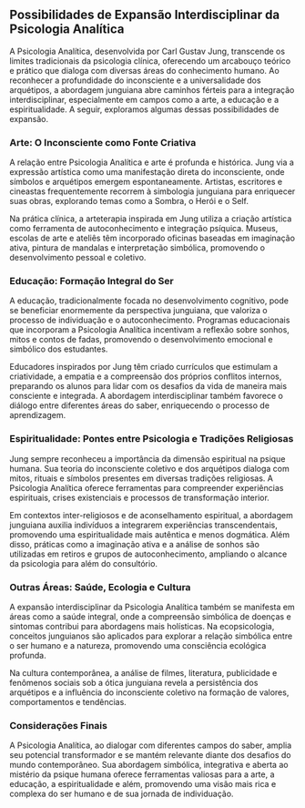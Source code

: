 
## Possibilidades de Expansão Interdisciplinar da Psicologia Analítica

A Psicologia Analítica, desenvolvida por Carl Gustav Jung, transcende os limites tradicionais da psicologia clínica, oferecendo um arcabouço teórico e prático que dialoga com diversas áreas do conhecimento humano. Ao reconhecer a profundidade do inconsciente e a universalidade dos arquétipos, a abordagem junguiana abre caminhos férteis para a integração interdisciplinar, especialmente em campos como a arte, a educação e a espiritualidade. A seguir, exploramos algumas dessas possibilidades de expansão.

### Arte: O Inconsciente como Fonte Criativa

A relação entre Psicologia Analítica e arte é profunda e histórica. Jung via a expressão artística como uma manifestação direta do inconsciente, onde símbolos e arquétipos emergem espontaneamente. Artistas, escritores e cineastas frequentemente recorrem à simbologia junguiana para enriquecer suas obras, explorando temas como a Sombra, o Herói e o Self.

Na prática clínica, a arteterapia inspirada em Jung utiliza a criação artística como ferramenta de autoconhecimento e integração psíquica. Museus, escolas de arte e ateliês têm incorporado oficinas baseadas em imaginação ativa, pintura de mandalas e interpretação simbólica, promovendo o desenvolvimento pessoal e coletivo.

### Educação: Formação Integral do Ser

A educação, tradicionalmente focada no desenvolvimento cognitivo, pode se beneficiar enormemente da perspectiva junguiana, que valoriza o processo de individuação e o autoconhecimento. Programas educacionais que incorporam a Psicologia Analítica incentivam a reflexão sobre sonhos, mitos e contos de fadas, promovendo o desenvolvimento emocional e simbólico dos estudantes.

Educadores inspirados por Jung têm criado currículos que estimulam a criatividade, a empatia e a compreensão dos próprios conflitos internos, preparando os alunos para lidar com os desafios da vida de maneira mais consciente e integrada. A abordagem interdisciplinar também favorece o diálogo entre diferentes áreas do saber, enriquecendo o processo de aprendizagem.

### Espiritualidade: Pontes entre Psicologia e Tradições Religiosas

Jung sempre reconheceu a importância da dimensão espiritual na psique humana. Sua teoria do inconsciente coletivo e dos arquétipos dialoga com mitos, rituais e símbolos presentes em diversas tradições religiosas. A Psicologia Analítica oferece ferramentas para compreender experiências espirituais, crises existenciais e processos de transformação interior.

Em contextos inter-religiosos e de aconselhamento espiritual, a abordagem junguiana auxilia indivíduos a integrarem experiências transcendentais, promovendo uma espiritualidade mais autêntica e menos dogmática. Além disso, práticas como a imaginação ativa e a análise de sonhos são utilizadas em retiros e grupos de autoconhecimento, ampliando o alcance da psicologia para além do consultório.

### Outras Áreas: Saúde, Ecologia e Cultura

A expansão interdisciplinar da Psicologia Analítica também se manifesta em áreas como a saúde integral, onde a compreensão simbólica de doenças e sintomas contribui para abordagens mais holísticas. Na ecopsicologia, conceitos junguianos são aplicados para explorar a relação simbólica entre o ser humano e a natureza, promovendo uma consciência ecológica profunda.

Na cultura contemporânea, a análise de filmes, literatura, publicidade e fenômenos sociais sob a ótica junguiana revela a persistência dos arquétipos e a influência do inconsciente coletivo na formação de valores, comportamentos e tendências.

### Considerações Finais

A Psicologia Analítica, ao dialogar com diferentes campos do saber, amplia seu potencial transformador e se mantém relevante diante dos desafios do mundo contemporâneo. Sua abordagem simbólica, integrativa e aberta ao mistério da psique humana oferece ferramentas valiosas para a arte, a educação, a espiritualidade e além, promovendo uma visão mais rica e complexa do ser humano e de sua jornada de individuação.
```
